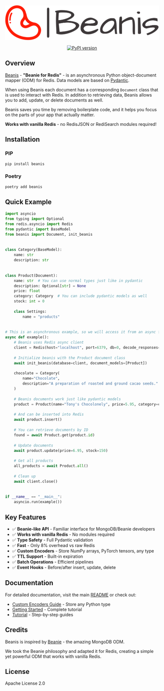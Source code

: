 [![Beanis](https://raw.githubusercontent.com/andreim14/beanis/main/assets/logo/logo-no-background.svg)](https://github.com/andreim14/beanis)

<div align="center">
  <a href="https://pypi.python.org/pypi/beanis"><img src="https://img.shields.io/pypi/v/beanis" alt="PyPI version"></a>
</div>

## Overview

[Beanis](https://github.com/andreim14/beanis) - **"Beanie for Redis"** - is an asynchronous Python object-document mapper (ODM) for Redis. Data models are based on [Pydantic](https://pydantic-docs.helpmanual.io/).

When using Beanis each document has a corresponding `Document` class that is used to interact with Redis. In addition to retrieving data, Beanis allows you to add, update, or delete documents as well.

Beanis saves you time by removing boilerplate code, and it helps you focus on the parts of your app that actually matter.

**Works with vanilla Redis** - no RedisJSON or RediSearch modules required!

## Installation

### PIP

```shell
pip install beanis
```

### Poetry

```shell
poetry add beanis
```

## Quick Example

```python
import asyncio
from typing import Optional
from redis.asyncio import Redis
from pydantic import BaseModel
from beanis import Document, init_beanis


class Category(BaseModel):
    name: str
    description: str


class Product(Document):
    name: str  # You can use normal types just like in pydantic
    description: Optional[str] = None
    price: float
    category: Category  # You can include pydantic models as well
    stock: int = 0

    class Settings:
        name = "products"


# This is an asynchronous example, so we will access it from an async function
async def example():
    # Beanis uses Redis async client
    client = Redis(host="localhost", port=6379, db=0, decode_responses=True)

    # Initialize beanis with the Product document class
    await init_beanis(database=client, document_models=[Product])

    chocolate = Category(
        name="Chocolate",
        description="A preparation of roasted and ground cacao seeds."
    )

    # Beanis documents work just like pydantic models
    product = Product(name="Tony's Chocolonely", price=5.95, category=chocolate, stock=100)

    # And can be inserted into Redis
    await product.insert()

    # You can retrieve documents by ID
    found = await Product.get(product.id)

    # Update documents
    await product.update(price=6.95, stock=150)

    # Get all products
    all_products = await Product.all()

    # Clean up
    await client.close()


if __name__ == "__main__":
    asyncio.run(example())
```

## Key Features

- ✅ **Beanie-like API** - Familiar interface for MongoDB/Beanie developers
- ✅ **Works with vanilla Redis** - No modules required
- ✅ **Type Safety** - Full Pydantic validation
- ✅ **Fast** - Only 8% overhead vs raw Redis
- ✅ **Custom Encoders** - Store NumPy arrays, PyTorch tensors, any type
- ✅ **TTL Support** - Built-in expiration
- ✅ **Batch Operations** - Efficient pipelines
- ✅ **Event Hooks** - Before/after insert, update, delete

## Documentation

For detailed documentation, visit the main [README](../README.md) or check out:

- [Custom Encoders Guide](../CUSTOM_ENCODERS.md) - Store any Python type
- [Getting Started](getting-started.md) - Complete tutorial
- [Tutorial](tutorial/defining-a-document.md) - Step-by-step guides

## Credits

Beanis is inspired by [Beanie](https://github.com/BeanieODM/beanie) - the amazing MongoDB ODM.

We took the Beanie philosophy and adapted it for Redis, creating a simple yet powerful ODM that works with vanilla Redis.

## License

Apache License 2.0
